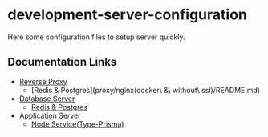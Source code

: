 # development-server-configuration

Here some configuration files to setup server quickly.

## Documentation Links
* [Reverse Proxy](proxy/README.md)
  * [Redis & Postgres](proxy/nginx(docker\ &\ without\ ssl)/README.md)
* [Database Server](database/README.md)
  * [Redis & Postgres](database/redis_postgres/README.md)
* [Application Server](server/README.md)
  * [Node Service(Type-Prisma)](server/node-service(typescript-prisma)/README.md) 

